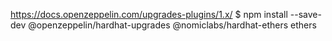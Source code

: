 https://docs.openzeppelin.com/upgrades-plugins/1.x/
$ npm install --save-dev @openzeppelin/hardhat-upgrades @nomiclabs/hardhat-ethers ethers